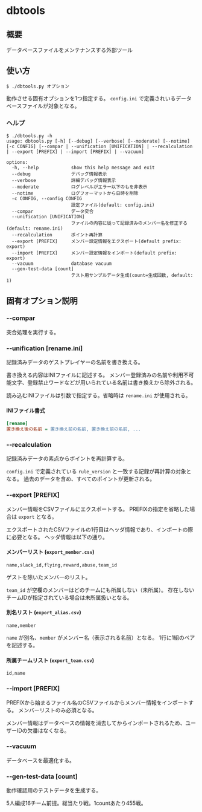 # dbtools

## 概要
データベースファイルをメンテナンスする外部ツール

## 使い方
```Shell
$ ./dbtools.py オプション
```

動作させる固有オプションを1つ指定する。
`config.ini` で定義されいるデータベースファイルが対象となる。

### ヘルプ
```Shell
$ ./dbtools.py -h
usage: dbtools.py [-h] [--debug] [--verbose] [--moderate] [--notime] [-c CONFIG] [--compar | --unification [UNIFICATION] | --recalculation | --export [PREFIX] | --import [PREFIX] | --vacuum]

options:
  -h, --help            show this help message and exit
  --debug               デバッグ情報表示
  --verbose             詳細デバッグ情報表示
  --moderate            ログレベルがエラー以下のもを非表示
  --notime              ログフォーマットから日時を削除
  -c CONFIG, --config CONFIG
                        設定ファイル(default: config.ini)
  --compar              データ突合
  --unification [UNIFICATION]
                        ファイルの内容に従って記録済みのメンバー名を修正する(default: rename.ini)
  --recalculation       ポイント再計算
  --export [PREFIX]     メンバー設定情報をエクスポート(default prefix: export)
  --import [PREFIX]     メンバー設定情報をインポート(default prefix: export)
  --vacuum              database vacuum
  --gen-test-data [count]
                        テスト用サンプルデータ生成(count=生成回数, default: 1)
  ```

## 固有オプション説明

### --compar
突合処理を実行する。

### --unification [rename.ini]
記録済みデータのゲストプレイヤーの名前を書き換える。

書き換える内容はINIファイルに記述する。
メンバー登録済みの名前や利用不可能文字、登録禁止ワードなどが用いられている名前は書き換えから除外される。

読み込むINIファイルは引数で指定する。省略時は `rename.ini` が使用される。

#### INIファイル書式
```ini
[rename]
置き換え後の名前 = 置き換え前の名前, 置き換え前の名前, ...
```

### --recalculation
記録済みデータの素点からポイントを再計算する。

`config.ini` で定義されている `rule_version` と一致する記録が再計算の対象となる。
過去のデータを含め、すべてのポイントが更新される。

### --export [PREFIX]
メンバー情報をCSVファイルにエクスポートする。
PREFIXの指定を省略した場合は `export` となる。

エクスポートされたCSVファイルの1行目はヘッダ情報であり、インポートの際に必要となる。
ヘッダ情報は以下の通り。

#### メンバーリスト (`export_member.csv`)
```csv
name,slack_id,flying,reward,abuse,team_id
```

ゲストを除いたメンバーのリスト。

`team_id` が空欄のメンバーはどのチームにも所属しない（未所属）。
存在しないチームIDが指定されている場合は未所属扱いとなる。

#### 別名リスト (`export_alias.csv`)
```csv
name,member
```

`name` が別名、`member` がメンバー名（表示される名前）となる。
1行に1組のペアを記述する。

#### 所属チームリスト (`export_team.csv`)
```csv
id,name
```

### --import [PREFIX]
PREFIXから始まるファイル名のCSVファイルからメンバー情報をインポートする。
メンバーリストのみ必須となる。

メンバー情報はデータベースの情報を消去してからインポートされるため、ユーザーIDの欠番はなくなる。

### --vacuum
データベースを最適化する。

### --gen-test-data [count]
動作確認用のテストデータを生成する。

5人編成16チーム前提。総当たり戦。1countあたり455戦。
